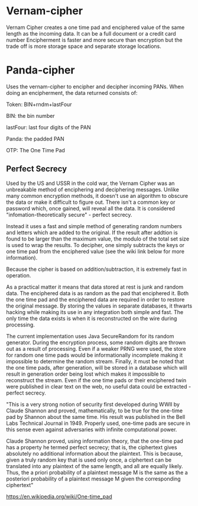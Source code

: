# Vernam-cipher

Vernam Cipher creates a one time pad and enciphered value of the same length as the incoming data. It can be a full document or a credit card number Encipherment is faster and more secure than encryption but the trade off is more storage space and separate storage locations.

# Panda-cipher

Uses the vernam-cipher to encipher and decipher incoming PANs. When doing an encipherment, the data returned consists of:

Token: BIN+rndm+lastFour

BIN: the bin number

lastFour: last four digits of the PAN

Panda: the padded PAN

OTP: The One Time Pad

## Perfect Secrecy

Used by the US and USSR in the cold war, the Vernam Cipher was an unbreakable method of enciphering and deciphering messages. Unlike many common encryption methods, it doesn't use an algorithm to obscure the data or make it difficult to figure out. There isn't a common key or password which, once gained, will reveal all the data. It is considered "infomation-theoretically secure" - perfect secrecy.

Instead it uses a fast and simple method of generating random numbers and letters which are added to the original. If the result after addtion is found to be larger than the maximum value, the modulo of the total set size is used to wrap the results. To decipher, one simply subtracts the keys or one time pad from the enciphered value (see the wiki link below for more information).

Because the cipher is based on addition/subtraction, it is extremely fast in operation.

As a practical matter it means that data stored at rest is junk and random data. The enciphered data is as random as the pad that enciphered it. Both the one time pad and the enciphered data are required in order to restore the original message. By storing the values in separate databases, it thwarts hacking while making its use in any integration both simple and fast. The only time the data exists is when it is reconstructed on the wire during processing.

The current implementation uses Java SecureRandom for its random generator. During the encryption process, some random digits are thrown out as a result of processing. Even if a weaker PRNG were used, the store for random one time pads would be informationally incomplete making it impossible to determine the random stream. Finally, it must be noted that the one time pads, after generation, will be stored in a database which will result in generation order being lost which makes it impossible to reconstruct the stream. Even if the one time pads or their enciphered twin were published in clear text on the web, no useful data could be extracted - perfect secrecy.

"This is a very strong notion of security first developed during WWII by Claude Shannon and proved, mathematically, to be true for the one-time pad by Shannon about the same time. His result was published in the Bell Labs Technical Journal in 1949. Properly used, one-time pads are secure in this sense even against adversaries with infinite computational power.

Claude Shannon proved, using information theory, that the one-time pad has a property he termed perfect secrecy; that is, the ciphertext gives absolutely no additional information about the plaintext. This is because, given a truly random key that is used only once, a ciphertext can be translated into any plaintext of the same length, and all are equally likely. Thus, the a priori probability of a plaintext message M is the same as the a posteriori probability of a plaintext message M given the corresponding ciphertext"

https://en.wikipedia.org/wiki/One-time_pad
